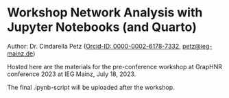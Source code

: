 # Workshop Network Analysis with Jupyter Notebooks (and Quarto)

Author: Dr. Cindarella Petz ([Orcid-ID: 0000-0002-6178-7332](https://orcid.org/0000-0002-6178-7332), [petz@ieg-mainz.de](mailto:petz@ieg-mainz.de))

Hosted here are the materials for the pre-conference workshop at GrapHNR conference 2023 at IEG Mainz, July 18, 2023. 

The final .ipynb-script will be uploaded after the workshop.
